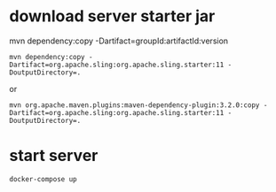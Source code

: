 # download server starter jar
mvn dependency:copy -Dartifact=groupId:artifactId:version
```
mvn dependency:copy -Dartifact=org.apache.sling:org.apache.sling.starter:11 -DoutputDirectory=.
```
or
```
mvn org.apache.maven.plugins:maven-dependency-plugin:3.2.0:copy -Dartifact=org.apache.sling:org.apache.sling.starter:11 -DoutputDirectory=.
```

# start server 
```
docker-compose up
```
